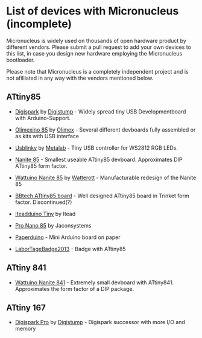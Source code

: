 
# List of devices with Micronucleus (incomplete) #

Micronucleus is widely used on thousands of open hardware product by different vendors. Please submit a pull request to add your own devices to this list, in case you design new hardware employing the Micronucleus bootloader.

Please note that Micronucleus is a completely independent project and is not afilliated in any way with the vendors mentioned below.

## ATtiny85 ##

- [Digispark](http://digistump.com/products/1) by [Digistump](digistump.com) - Widely spread tiny USB Developmentboard with Arduino-Support.

- [Olimexino 85](https://www.olimex.com/Products/Duino/AVR/open-source-hardware) by [Olimex](https://www.olimex.com) - Several different devboards fully assembled or as kits with USB interface

- [Usblinky](https://metalab.at/wiki/Usblinky) by [Metalab](https://metalab.at) - Tiny USB controller for WS2812 RGB LEDs.

- [Nanite 85](https://cpldcpu.wordpress.com/2014/04/25/the-nanite-85/) - Smallest useable ATtiny85 devboard. Approximates DIP ATtiny85 form factor.

- [Wattuino Nanite 85](http://www.watterott.com/en/Wattuino-Nanite85) by [Watterott](http://www.watterott.com) - Manufacturable redesign of the Nanite 85

- [BBtech ATtiny85 board](https://www.tindie.com/products/BBTech/attiny85-usb-development-tool-board/) - Well designed ATtiny85 board in Trinket form factor. Discontinued(?)

- [Iteadduino Tiny](http://imall.iteadstudio.com/im130615003.html) by Itead

- [Pro Nano 85](http://www.jayconsystems.com/pro-nano-50v-attiny85.html) by Jaconsystems

- [Paperduino](http://paperduino.eu/doku.php) - Mini Arduino board on paper

- [LaborTageBadge2013](http://www.das-labor.org/wiki/LaborTageBadge2013) - Badge with ATtiny85

## ATtiny 841 ##

- [Wattuino Nanite 841](http://www.watterott.com/de/Wattuino-Nanite841) - Extremely small devboard with ATtiny841. Approximates the form factor of a DIP package.

## ATtiny 167 ##

- [Digispark Pro](http://digistump.com/products/109) by [Digistump](digistump.com) - Digispark successor with more I/O and memory
